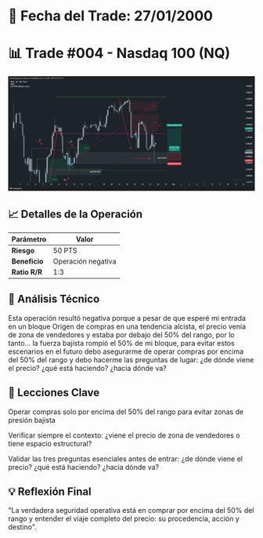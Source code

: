 # 📅 Fecha del Trade: 27/01/2000
# 📊 Trade #004 - Nasdaq 100 (NQ)

![Gráfico del Trade](trade_004.png) <!-- Asegúrate que el nombre coincida exactamente -->

## 📈 Detalles de la Operación
| Parámetro      | Valor               |
|----------------|---------------------|
| **Riesgo**     | 50 PTS  |
| **Beneficio**  | Operación negativa |
| **Ratio R/R**  | 1:3              |

## 🎯 Análisis Técnico

Esta operación resultó negativa porque a pesar de que esperé mi entrada en un bloque Origen de compras en una tendencia alcista, el precio venía de zona de vendedores y estaba por debajo del 50% del rango, por lo tanto... la fuerza bajista rompió el 50% de mi bloque, para evitar estos escenarios en el futuro debo asegurarme de operar compras por encima del 50% del rango y debo hacerme las preguntas de lugar: ¿de dónde viene el precio? ¿qué está haciendo? ¿hacia dónde va?

## 📌 Lecciones Clave

Operar compras solo por encima del 50% del rango para evitar zonas de presión bajista

Verificar siempre el contexto: ¿viene el precio de zona de vendedores o tiene espacio estructural?

Validar las tres preguntas esenciales antes de entrar: ¿de dónde viene el precio? ¿qué está haciendo? ¿hacia dónde va?

## 💡 Reflexión Final

"La verdadera seguridad operativa está en comprar por encima del 50% del rango y entender el viaje completo del precio: su procedencia, acción y destino".